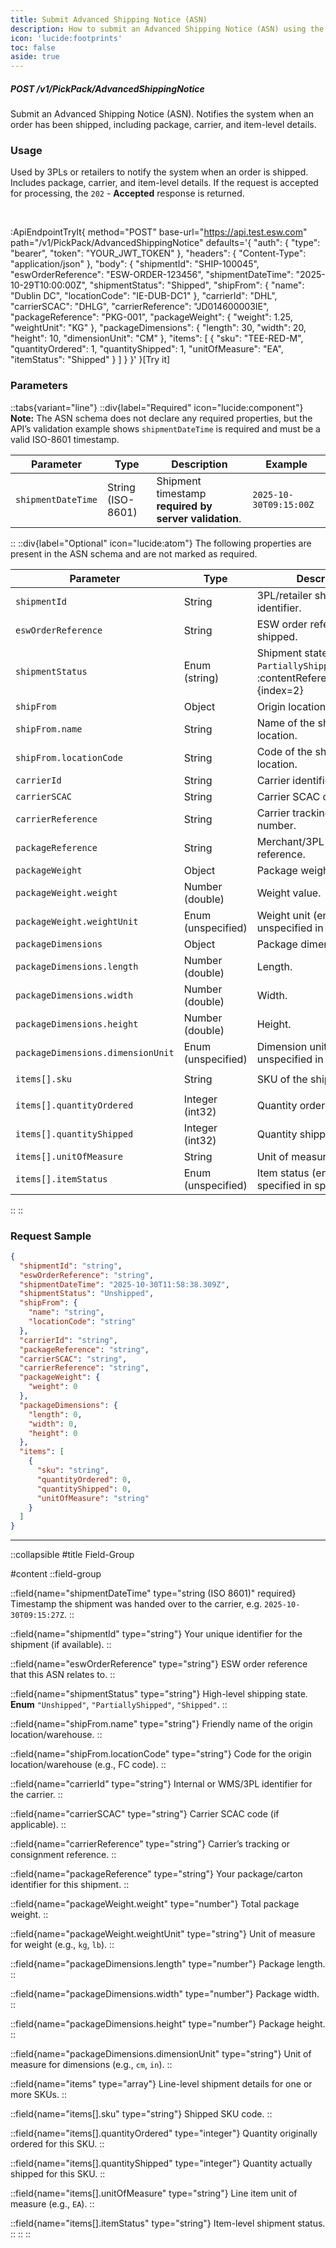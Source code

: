 ```yaml
---
title: Submit Advanced Shipping Notice (ASN)
description: How to submit an Advanced Shipping Notice (ASN) using the Fulfillment API
icon: 'lucide:footprints'
toc: false
aside: true
---
```


##### <span class="inline-flex items-center gap-x-1.5 py-1.5 px-3 rounded-full text-xs font-medium bg-blue-100 text-blue-800 dark:bg-blue-800/30 dark:text-blue-500">POST</span> /v1/PickPack/AdvancedShippingNotice

Submit an Advanced Shipping Notice (ASN). Notifies the system when an order has been shipped, including package, carrier, and item-level details.

### Usage

Used by 3PLs or retailers to notify the system when an order is shipped. Includes package, carrier, and item-level details. If the request is accepted for processing, the `202` - **Accepted** response is returned.

<br>

:ApiEndpointTryIt{
  method="POST"
  base-url="https://api.test.esw.com"
  path="/v1/PickPack/AdvancedShippingNotice"
  defaults='{
    "auth": { "type": "bearer", "token": "YOUR_JWT_TOKEN" },
    "headers": { "Content-Type": "application/json" },
    "body": {
      "shipmentId": "SHIP-100045",
      "eswOrderReference": "ESW-ORDER-123456",
      "shipmentDateTime": "2025-10-29T10:00:00Z",
      "shipmentStatus": "Shipped",
      "shipFrom": { "name": "Dublin DC", "locationCode": "IE-DUB-DC1" },
      "carrierId": "DHL",
      "carrierSCAC": "DHLG",
      "carrierReference": "JD014600003IE",
      "packageReference": "PKG-001",
      "packageWeight": { "weight": 1.25, "weightUnit": "KG" },
      "packageDimensions": { "length": 30, "width": 20, "height": 10, "dimensionUnit": "CM" },
      "items": [
        { "sku": "TEE-RED-M", "quantityOrdered": 1, "quantityShipped": 1, "unitOfMeasure": "EA", "itemStatus": "Shipped" }
      ]
    }
  }'
}[Try it]





### Parameters  

::tabs{variant="line"}
  ::div{label="Required" icon="lucide:component"}
  **Note:** The ASN schema does not declare any required properties, but the API’s validation example shows `shipmentDateTime` is required and must be a valid ISO-8601 timestamp.

  | Parameter             | Type                | Description                                         | Example                          |
  |-----------------------|---------------------|-----------------------------------------------------|----------------------------------|
  | `shipmentDateTime`    | String (ISO-8601)   | Shipment timestamp **required by server validation**.| `2025-10-30T09:15:00Z`           |
  ::
  ::div{label="Optional" icon="lucide:atom"}
  The following properties are present in the ASN schema and are not marked as required. 

  | Parameter                           | Type                 | Description                                                                                         | Example                 |
  |-------------------------------------|----------------------|-----------------------------------------------------------------------------------------------------|-------------------------|
  | `shipmentId`                        | String               | 3PL/retailer shipment identifier.                                                                   | `SHIP-000123`           |
  | `eswOrderReference`                 | String               | ESW order reference being shipped.                                                                  | `ESW-ORD-7890`          |
  | `shipmentStatus`                    | Enum (string)        | Shipment state: `Unshipped`, `PartiallyShipped`, `Shipped`. :contentReference[oaicite:2]{index=2}                   | `Shipped`               |
  | `shipFrom`                          | Object               | Origin location info.                                                                               | —                       |
  | `shipFrom.name`                     | String               | Name of the ship-from location.                                                                     | `Main FC`               |
  | `shipFrom.locationCode`             | String               | Code of the ship-from location.                                                                     | `FC-IE-DUB-01`          |
  | `carrierId`                         | String               | Carrier identifier.                                                                                 | `DHL`                   |
  | `carrierSCAC`                       | String               | Carrier SCAC code.                                                                                  | `DHLA`                  |
  | `carrierReference`                  | String               | Carrier tracking/reference number.                                                                  | `JD0002256789`          |
  | `packageReference`                  | String               | Merchant/3PL package reference.                                                                     | `PKG-445566`            |
  | `packageWeight`                     | Object               | Package weight object.                                                                              | —                       |
  | `packageWeight.weight`              | Number (double)      | Weight value.                                                                                        | `2.35`                  |
  | `packageWeight.weightUnit`          | Enum (unspecified)   | Weight unit (enum unspecified in spec).                                                             | `KG`                    |
  | `packageDimensions`                 | Object               | Package dimensions object.                                                                          | —                       |
  | `packageDimensions.length`          | Number (double)      | Length.                                                                                              | `30`                    |
  | `packageDimensions.width`           | Number (double)      | Width.                                                                                               | `20`                    |
  | `packageDimensions.height`          | Number (double)      | Height.                                                                                              | `10`                    |
  | `packageDimensions.dimensionUnit`   | Enum (unspecified)   | Dimension unit (enum unspecified in spec).                                                           | `CM`                    |
  | `items[].sku`                       | String               | SKU of the shipped item.                                                                             | `SKU-100200300`         |
  | `items[].quantityOrdered`           | Integer (int32)      | Quantity ordered.                                                                                    | `2`                     |
  | `items[].quantityShipped`           | Integer (int32)      | Quantity shipped.                                                                                    | `2`                     |
  | `items[].unitOfMeasure`             | String               | Unit of measure.                                                                                     | `EA`                    |
  | `items[].itemStatus`                | Enum (unspecified)   | Item status (enum not specified in spec).                                                            | `Shipped`               |
  ::
::


### Request Sample

```json [Request Sample] height=150 collapse
{
  "shipmentId": "string",
  "eswOrderReference": "string",
  "shipmentDateTime": "2025-10-30T11:58:38.309Z",
  "shipmentStatus": "Unshipped",
  "shipFrom": {
    "name": "string",
    "locationCode": "string"
  },
  "carrierId": "string",
  "packageReference": "string",
  "carrierSCAC": "string",
  "carrierReference": "string",
  "packageWeight": {
    "weight": 0
  },
  "packageDimensions": {
    "length": 0,
    "width": 0,
    "height": 0
  },
  "items": [
    {
      "sku": "string",
      "quantityOrdered": 0,
      "quantityShipped": 0,
      "unitOfMeasure": "string"
    }
  ]
}
```	

---

::collapsible
#title
Field-Group

#content
::field-group

  ::field{name="shipmentDateTime" type="string (ISO 8601)" required}
  Timestamp the shipment was handed over to the carrier, e.g. `2025-10-30T09:15:27Z`.
  ::

  ::field{name="shipmentId" type="string"}
  Your unique identifier for the shipment (if available).
  ::

  ::field{name="eswOrderReference" type="string"}
  ESW order reference that this ASN relates to.
  ::

  ::field{name="shipmentStatus" type="string"}
  High-level shipping state.  
  **Enum** `"Unshipped"`, `"PartiallyShipped"`, `"Shipped"`.
  ::

  ::field{name="shipFrom.name" type="string"}
  Friendly name of the origin location/warehouse.
  ::

  ::field{name="shipFrom.locationCode" type="string"}
  Code for the origin location/warehouse (e.g., FC code).
  ::

  ::field{name="carrierId" type="string"}
  Internal or WMS/3PL identifier for the carrier.
  ::

  ::field{name="carrierSCAC" type="string"}
  Carrier SCAC code (if applicable).
  ::

  ::field{name="carrierReference" type="string"}
  Carrier’s tracking or consignment reference.
  ::

  ::field{name="packageReference" type="string"}
  Your package/carton identifier for this shipment.
  ::

  ::field{name="packageWeight.weight" type="number"}
  Total package weight.
  ::

  ::field{name="packageWeight.weightUnit" type="string"}
  Unit of measure for weight (e.g., `kg`, `lb`).
  ::

  ::field{name="packageDimensions.length" type="number"}
  Package length.
  ::

  ::field{name="packageDimensions.width" type="number"}
  Package width.
  ::

  ::field{name="packageDimensions.height" type="number"}
  Package height.
  ::

  ::field{name="packageDimensions.dimensionUnit" type="string"}
  Unit of measure for dimensions (e.g., `cm`, `in`).
  ::

  ::field{name="items" type="array<ShipmentItem>"}
  Line-level shipment details for one or more SKUs.
  ::

  ::field{name="items[].sku" type="string"}
  Shipped SKU code.
  ::

  ::field{name="items[].quantityOrdered" type="integer"}
  Quantity originally ordered for this SKU.
  ::

  ::field{name="items[].quantityShipped" type="integer"}
  Quantity actually shipped for this SKU.
  ::

  ::field{name="items[].unitOfMeasure" type="string"}
  Line item unit of measure (e.g., `EA`).
  ::

  ::field{name="items[].itemStatus" type="string"}
  Item-level shipment status.
  ::
::
::




